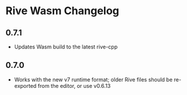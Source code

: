 # Rive Wasm Changelog

## 0.7.1
- Updates Wasm build to the latest rive-cpp
## 0.7.0
- Works with the new v7 runtime format; older Rive files should be re-exported from the editor, or use v0.6.13